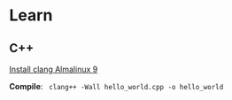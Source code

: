 # Learn

## C++

[Install clang Almalinux 9](https://idroot.us/install-clang-almalinux-9/)

**Compile**: ```  clang++ -Wall hello_world.cpp -o hello_world ```
